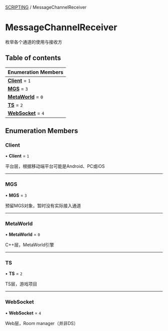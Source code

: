 [SCRIPTING](../groups/Core.SCRIPTING.md) / MessageChannelReceiver

# MessageChannelReceiver <Badge type="tip" text="Enumeration" /> <Score text="MessageChannelReceiver" />

枚举各个通道的使用与接收方

## Table of contents

| Enumeration Members |
| :-----|
| **[Client](mw.MessageChannelReceiver.md#client)** = ``1`` <br> |
| **[MGS](mw.MessageChannelReceiver.md#mgs)** = ``3`` <br> |
| **[MetaWorld](mw.MessageChannelReceiver.md#metaworld)** = ``0`` <br> |
| **[TS](mw.MessageChannelReceiver.md#ts)** = ``2`` <br> |
| **[WebSocket](mw.MessageChannelReceiver.md#websocket)** = ``4`` <br> |

## Enumeration Members

### Client <Score text="Client" /> 

• **Client** = ``1``

平台层，根据移动端平台可能是Android、PC或iOS

___

### MGS <Score text="MGS" /> 

• **MGS** = ``3``

预留MGS对象，暂时没有实际接入通道

___

### MetaWorld <Score text="MetaWorld" /> 

• **MetaWorld** = ``0``

C++层，MetaWorld引擎

___

### TS <Score text="TS" /> 

• **TS** = ``2``

TS层，游戏项目

___

### WebSocket <Score text="WebSocket" /> 

• **WebSocket** = ``4``

Web层，Room manager（并非DS）
